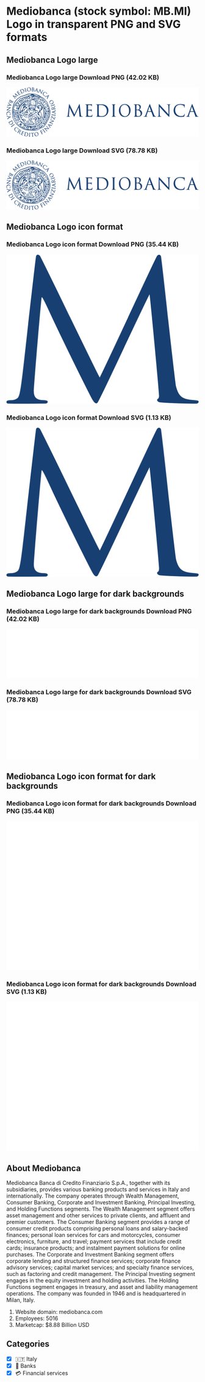 # Mediobanca (stock symbol: MB.MI) Logo in transparent PNG and SVG formats

## Mediobanca Logo large

### Mediobanca Logo large Download PNG (42.02 KB)

![Mediobanca Logo large Download PNG (42.02 KB)](/img/orig/MB.MI_BIG-6da2036e.png)

### Mediobanca Logo large Download SVG (78.78 KB)

![Mediobanca Logo large Download SVG (78.78 KB)](/img/orig/MB.MI_BIG-a6a0dbab.svg)

## Mediobanca Logo icon format

### Mediobanca Logo icon format Download PNG (35.44 KB)

![Mediobanca Logo icon format Download PNG (35.44 KB)](/img/orig/MB.MI-88fb12e5.png)

### Mediobanca Logo icon format Download SVG (1.13 KB)

![Mediobanca Logo icon format Download SVG (1.13 KB)](/img/orig/MB.MI-cead572d.svg)

## Mediobanca Logo large for dark backgrounds

### Mediobanca Logo large for dark backgrounds Download PNG (42.02 KB)

![Mediobanca Logo large for dark backgrounds Download PNG (42.02 KB)](/img/orig/MB.MI_BIG.D-59dba9f4.png)

### Mediobanca Logo large for dark backgrounds Download SVG (78.78 KB)

![Mediobanca Logo large for dark backgrounds Download SVG (78.78 KB)](/img/orig/MB.MI_BIG.D-07fd722e.svg)

## Mediobanca Logo icon format for dark backgrounds

### Mediobanca Logo icon format for dark backgrounds Download PNG (35.44 KB)

![Mediobanca Logo icon format for dark backgrounds Download PNG (35.44 KB)](/img/orig/MB.MI.D-cb2fa8fa.png)

### Mediobanca Logo icon format for dark backgrounds Download SVG (1.13 KB)

![Mediobanca Logo icon format for dark backgrounds Download SVG (1.13 KB)](/img/orig/MB.MI.D-9202516f.svg)

## About Mediobanca

Mediobanca Banca di Credito Finanziario S.p.A., together with its subsidiaries, provides various banking products and services in Italy and internationally. The company operates through Wealth Management, Consumer Banking, Corporate and Investment Banking, Principal Investing, and Holding Functions segments. The Wealth Management segment offers asset management and other services to private clients, and affluent and premier customers. The Consumer Banking segment provides a range of consumer credit products comprising personal loans and salary-backed finances; personal loan services for cars and motorcycles, consumer electronics, furniture, and travel; payment services that include credit cards; insurance products; and instalment payment solutions for online purchases. The Corporate and Investment Banking segment offers corporate lending and structured finance services; corporate finance advisory services; capital market services; and specialty finance services, such as factoring and credit management. The Principal Investing segment engages in the equity investment and holding activities. The Holding Functions segment engages in treasury, and asset and liability management operations. The company was founded in 1946 and is headquartered in Milan, Italy.

1. Website domain: mediobanca.com
2. Employees: 5016
3. Marketcap: $8.88 Billion USD


## Categories
- [x] 🇮🇹 Italy
- [x] 🏦 Banks
- [x] 💳 Financial services
